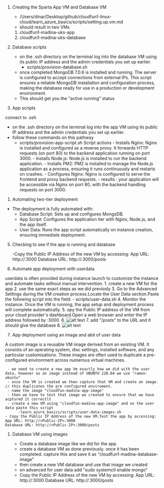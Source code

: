 1.  Creating the Sparta App VM and Database VM 

     - /Users/dinar/Desktop/github/cloudfun1-linux-cloud/learn_azure_basics/scripts/setting.up.vm.md
     - should result in two VMs
     1.  cloudfun1-madina-uks-app
     2.  cloudfun1-madina-uks-database


2. Database scripts 

    - on the .ssh directory on the terminal log into the database VM using its public IP address and the admin credentials you set up earlier.
        - scripts/provision-database.sh
    -  once completed MongoDB 7.0.6 is installed and running. The server is configured to accept connections from external IPs. This script ensures a reliable MongoDB installation and configuration process, making the database ready for use in a production or development environment.
    -  This should get you the "active running" status


3. App scripts 

connect to .ssh
   - on the .ssh directory on the terminal log into the app VM using its public IP address and the admin credentials you set up earlier.
   -  follow these commands on this pathway 
        - scripts/provision-app-script.sh
Script actions
    - Installs Nginx:
      Nginx is installed and configured as a reverse proxy.
      It forwards HTTP requests (on port 80) to the backend application running on port 3000.
    - Installs Node.js:
      Node.js is installed to run the backend application.
    - Installs PM2:
      PM2 is installed to manage the Node.js application as a process, ensuring it runs continuously and restarts on crashes.
    - Configures Nginx:
      Nginx is configured to serve the frontend and proxy backend requests. 
    - results : your application will be accessible via Nginx on port 80, with the backend handling requests on port 3000.

1. Automating two-tier deployment 
   
- The deployment is fully automated with:
     - Database Script: Sets up and configures MongoDB.
     - App Script: Configures the application tier with Nginx, Node.js, and the app itself.
     - User Data: Runs the app script automatically on instance creation, ensuring immediate deployment.

5. Checking to see if the app is running and database

   -Copy the Public IP Address of the new VM by accessing:
    App URL: http://<Public-IP>:3000
    Database URL: http://<Public-IP>:3000/posts


6. Automate app deployment with userdata 
   
 userdata is often provided during instance launch to customize the instance and automate tasks without manual intervention.
     1. create a new VM for the app 
     2. use the same exact steps as we did previosly 
     3. Go to the Advanced Settings during the VM creation process.Locate the User Data section.Paste the following script into the field:
           - scripts/user-data.sh
     4. Monitor the instance. Once the VM is running, the app setup and deployment process will complete automatically.
     5. opy the Public IP address of the VM from your cloud provider's dashboard.Open a web browser and enter the IP address followed by :3000.
     6. ![alt text](<../images/Screenshot 2024-12-19 at 18.25.17.png>)
     7. add "/posts" to the URL and it should give the database
     8. ![alt text](<../images/Screenshot 2024-12-19 at 18.27.02.png>)

7. App deployment using an image and abit of user data 

A custom image is a reusable VM image derived from an existing VM. It consists of an operating system, disc settings, installed software, and any particular customisations. These images are often used to duplicate a pre-configured environment across numerous virtual machines.

     - we need to create a new app Vm exactly how we did with the user data, however as an image instead of UBUNTU 220.04 we use "ramon-ubuntu"
     - once the VM is created we then capture that VM and create an image. // this duplicates the pre configured enviroment. 
     - name the image "cloudfun-madina-app-image"
     - then we have to test that image we created to ensure that we have acptured it correctlt
     - create a new VM using "cloudfun-madina-app-image" and on the user data paste this script 
          -learn_azure_basics/scripts/user-data-images.sh
    - Copy the Public IP Address of the new VM.Test the app by accessing:
    App URL: http://<Public-IP>:3000
    Database URL: http://<Public-IP>:3000/posts

1. Database VM using images

    - Create a database image like we did for the app.
    - create a database VM as done previously. once it has been completed. capture this and save it as "cloudfun1-madina-database-image"
    - then create a new VM database and use that image we created
   - on advanced for user data add "sudo systemctl enable mongo"
   - Copy the Public IP Address of the new VM by accessing:
    App URL: http://<Public-IP>:3000
    Database URL: http://<Public-IP>:3000/posts
